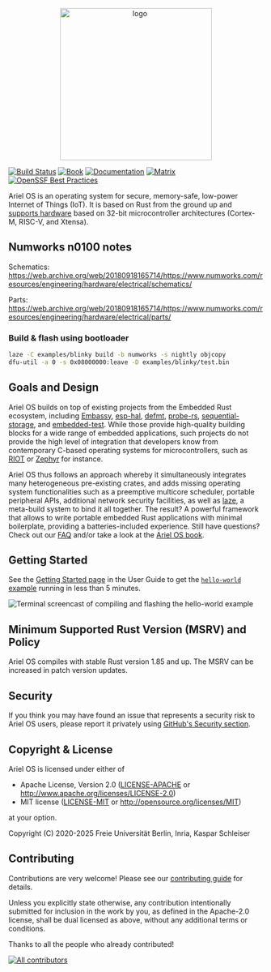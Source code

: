 <p align="center"> <img src="book/src/figures/ariel-hexacube-orange-rounded.svg" alt="logo" height="300"/> </p>

[![Build Status][build-badge]][build-info]
[![Book][book-badge]][documentation-mdbook]
[![Documentation][rustdoc-badge]][documentation-dev-rustdoc]
[![Matrix][matrix-badge]][matrix-link]
[![OpenSSF Best Practices][openssf-badge]][openssf-project-page]

Ariel OS is an operating system for secure, memory-safe, low-power Internet of Things (IoT).
It is based on Rust from the ground up
and [supports hardware](https://ariel-os.github.io/ariel-os/dev/docs/book/hardware-functionality-support.html)
based on 32-bit microcontroller architectures (Cortex-M, RISC-V, and Xtensa).


## Numworks n0100 notes 

Schematics: https://web.archive.org/web/20180918165714/https://www.numworks.com/resources/engineering/hardware/electrical/schematics/

Parts: https://web.archive.org/web/20180918165714/https://www.numworks.com/resources/engineering/hardware/electrical/parts/

### Build & flash using bootloader 

```sh
laze -C examples/blinky build -b numworks -s nightly objcopy 
dfu-util -a 0 -s 0x08000000:leave -D examples/blinky/test.bin  
```

## Goals and Design

Ariel OS builds on top of existing projects from the Embedded Rust ecosystem, including [Embassy](https://github.com/embassy-rs/embassy), [esp-hal](https://github.com/esp-rs/esp-hal), [defmt](https://github.com/knurling-rs/defmt), [probe-rs](https://github.com/probe-rs/probe-rs), [sequential-storage](https://github.com/tweedegolf/sequential-storage), and [embedded-test](https://github.com/probe-rs/embedded-test).
While those provide high-quality building blocks for a wide range of embedded applications, such projects do not provide the high level of integration that developers know from contemporary C-based operating systems for microcontrollers, such as [RIOT](https://github.com/RIOT-OS/RIOT/) or [Zephyr](https://github.com/zephyrproject-rtos/zephyr) for instance.

Ariel OS thus follows an approach whereby it simultaneously integrates many heterogeneous pre-existing crates, and adds missing operating system functionalities such as a preemptive multicore scheduler, portable peripheral APIs, additional network security facilities, as well as [laze](https://github.com/kaspar030/laze), a meta-build system to bind it all together.
The result?
A powerful framework that allows to write portable embedded Rust applications with minimal boilerplate, providing a batteries-included experience.
Still have questions?
Check out our [FAQ](https://github.com/ariel-os/ariel-os/blob/main/FAQ.md) and/or take a look at the [Ariel OS book](https://ariel-os.github.io/ariel-os/dev/docs/book/).

## Getting Started

See the [Getting Started page][getting-started-mdbook] in the User Guide to get the [`hello-world` example][hello-world-example] running in less than 5 minutes.

![Terminal screencast of compiling and flashing the hello-world example](./book/src/hello-world_render.svg)

## Minimum Supported Rust Version (MSRV) and Policy

Ariel OS compiles with stable Rust version 1.85 and up.
The MSRV can be increased in patch version updates.

## Security

If you think you may have found an issue that represents a security risk to Ariel OS users, please report it privately using [GitHub's Security section](https://github.com/ariel-os/ariel-os/security).

## Copyright & License

Ariel OS is licensed under either of

- Apache License, Version 2.0 ([LICENSE-APACHE](./LICENSE-APACHE) or http://www.apache.org/licenses/LICENSE-2.0)
- MIT license ([LICENSE-MIT](./LICENSE-MIT) or http://opensource.org/licenses/MIT)

at your option.

Copyright (C) 2020-2025 Freie Universität Berlin, Inria, Kaspar Schleiser

## Contributing

Contributions are very welcome!
Please see our [contributing guide](./CONTRIBUTING.md) for details.

Unless you explicitly state otherwise, any contribution intentionally submitted
for inclusion in the work by you, as defined in the Apache-2.0 license, shall
be dual licensed as above, without any additional terms or conditions.

Thanks to all the people who already contributed!

<a href="https://github.com/ariel-os/ariel-os/graphs/contributors">
  <img src="https://contrib.rocks/image?repo=ariel-os/ariel-os" alt="All contributors" />
</a>

[build-badge]: https://github.com/ariel-os/ariel-os/actions/workflows/main.yml/badge.svg
[build-info]: https://github.com/ariel-os/ariel-os/actions/workflows/main.yml
[matrix-badge]: https://img.shields.io/badge/chat-Matrix-brightgreen.svg
[matrix-link]: https://matrix.to/#/#ariel-os:matrix.org
[book-badge]: https://img.shields.io/badge/Book-%F0%9F%93%94-blue
[rustdoc-badge]: https://img.shields.io/badge/Documentation-%F0%9F%93%94-blue
[documentation-mdbook]: https://ariel-os.github.io/ariel-os/dev/docs/book/
[documentation-dev-rustdoc]: https://ariel-os.github.io/ariel-os/dev/docs/api/
[getting-started-mdbook]: https://ariel-os.github.io/ariel-os/dev/docs/book/getting-started.html
[hello-world-example]: https://github.com/ariel-os/ariel-os/tree/main/examples/hello-world
[openssf-badge]: https://www.bestpractices.dev/projects/10610/badge
[openssf-project-page]: https://www.bestpractices.dev/projects/10610
